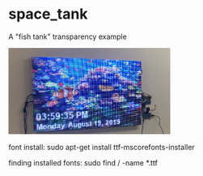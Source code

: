 # space_tank
A "fish tank" transparency example

<img src="./images/fish_tank_screenshot.jpg" width = 320>

font install:
sudo apt-get install ttf-mscorefonts-installer

finding installed fonts:
sudo find / -name *.ttf


